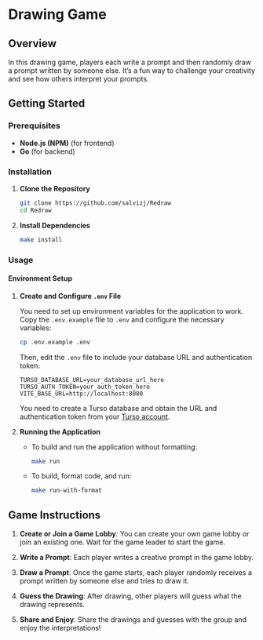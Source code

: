 # Drawing Game

## Overview

In this drawing game, players each write a prompt and then randomly draw a prompt written by someone else. It’s a fun way to challenge your creativity and see how others interpret your prompts.

## Getting Started

### Prerequisites

-   **Node.js (NPM)** (for frontend)
-   **Go** (for backend)

### Installation

1. **Clone the Repository**

    ```bash
    git clone https://github.com/salvizj/Redraw
    cd Redraw
    ```

2. **Install Dependencies**
    ```bash
    make install
    ```

### Usage

#### Environment Setup

1. **Create and Configure `.env` File**

    You need to set up environment variables for the application to work. Copy the `.env.example` file to `.env` and configure the necessary variables:

    ```bash
    cp .env.example .env
    ```

    Then, edit the `.env` file to include your database URL and authentication token:

    ```env
    TURSO_DATABASE_URL=your_database_url_here
    TURSO_AUTH_TOKEN=your_auth_token_here
    VITE_BASE_URL=http://localhost:8080
    ```

    You need to create a Turso database and obtain the URL and authentication token from your [Turso account](https://turso.tech/).

2. **Running the Application**

    - To build and run the application without formatting:

        ```bash
        make run
        ```

    - To build, format code, and run:

        ```bash
        make run-with-format
        ```

## Game Instructions

1. **Create or Join a Game Lobby**: You can create your own game lobby or join an existing one. Wait for the game leader to start the game.

2. **Write a Prompt**: Each player writes a creative prompt in the game lobby.

3. **Draw a Prompt**: Once the game starts, each player randomly receives a prompt written by someone else and tries to draw it.

4. **Guess the Drawing**: After drawing, other players will guess what the drawing represents.

5. **Share and Enjoy**: Share the drawings and guesses with the group and enjoy the interpretations!
